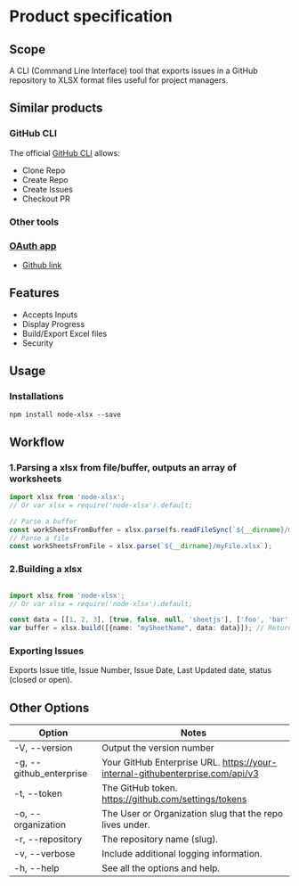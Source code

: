 # Product specification

## Scope

A CLI (Command Line Interface) tool that exports issues in a GitHub repository to XLSX format files useful for project managers.

## Similar products

### GitHub CLI

The official [GitHub CLI](https://cli.github.com) allows:
- Clone Repo
- Create Repo
- Create Issues
- Checkout PR

### Other tools

### [OAuth app](https://github-issues-to-excel.netlify.app) 
- [Github link](https://github.com/Joshua-rose/github-issues-to-excel/tree/master/src)

## Features

- Accepts Inputs
- Display Progress
- Build/Export Excel files
- Security

## Usage

### Installations

```
npm install node-xlsx --save
```
## Workflow

### 1.Parsing a xlsx from file/buffer, outputs an array of worksheets

```typescript
import xlsx from 'node-xlsx';
// Or var xlsx = require('node-xlsx').default;

// Parse a buffer
const workSheetsFromBuffer = xlsx.parse(fs.readFileSync(`${__dirname}/myFile.xlsx`));
// Parse a file
const workSheetsFromFile = xlsx.parse(`${__dirname}/myFile.xlsx`);

```
### 2.Building a xlsx

```typescript

import xlsx from 'node-xlsx';
// Or var xlsx = require('node-xlsx').default;

const data = [[1, 2, 3], [true, false, null, 'sheetjs'], ['foo', 'bar', new Date('2014-02-19T14:30Z'), '0.3'], ['baz', null, 'qux']];
var buffer = xlsx.build([{name: "mySheetName", data: data}]); // Returns a buffer
```

### Exporting Issues

Exports Issue title, Issue Number, Issue Date, Last Updated date, status (closed or open).

## Other Options

| Option                  | Notes                                                                         |
| ----------------------- | ------------------------------------------------------------------------------|
| -V, --version           | Output the version number                                                     |
| -g, --github_enterprise | Your GitHub Enterprise URL. https://your-internal-githubenterprise.com/api/v3 |
| -t, --token             | The GitHub token. https://github.com/settings/tokens                          |
| -o, --organization      | The User or Organization slug that the repo lives under.                      |
| -r, --repository        | The repository name (slug).                                                   |
| -v, --verbose           | Include additional logging information.                                       |
| -h, --help              | See all the options and help.                                                 |


